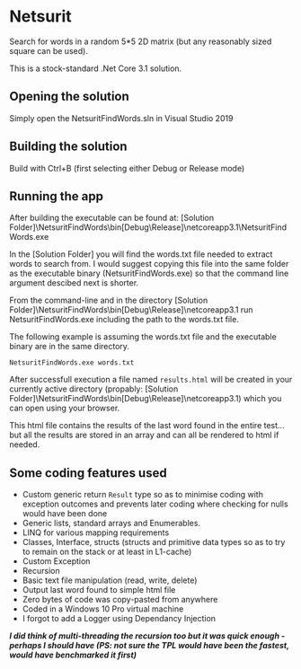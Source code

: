 # Netsurit
Search for words in a random 5*5 2D matrix (but any reasonably sized square can be used). 

This is a stock-standard .Net Core 3.1 solution.

## Opening the solution

Simply open the NetsuritFindWords.sln in Visual Studio 2019

## Building the solution

Build with Ctrl+B (first selecting either Debug or Release mode)

## Running the app

After building the executable can be found at: [Solution Folder]\NetsuritFindWords\bin\[Debug\Release]\netcoreapp3.1\NetsuritFindWords.exe

In the [Solution Folder] you will find the words.txt file needed to extract words to search from. I would suggest copying this file into 
the same folder as the executable binary (NetsuritFindWords.exe) so that the command line argument descibed next is shorter.

From the command-line and in the directory [Solution Folder]\NetsuritFindWords\bin\[Debug\Release]\netcoreapp3.1 run NetsuritFindWords.exe including the path to the words.txt file.

The following example is assuming the words.txt file and the executable binary are in the same directory.

```NetsuritFindWords.exe words.txt```

After successfull execution a file named ```results.html``` will be created in your currently active directory (propably: [Solution Folder]\NetsuritFindWords\bin\[Debug\Release]\netcoreapp3.1) which you can open using your browser.

This html file contains the results of the last word found in the entire test... but all the results are stored in an array and can all be rendered to html if needed.

## Some coding features used

- Custom generic return ```Result``` type so as to minimise coding with exception outcomes and prevents later coding where checking for nulls would have been done
- Generic lists, standard arrays and Enumerables.
- LINQ for various mapping requirements
- Classes, Interface, structs (structs and primitive data types so as to try to remain on the stack or at least in L1-cache)
- Custom Exception
- Recursion
- Basic text file manipulation (read, write, delete)
- Output last word found to simple html file
- Zero bytes of code was copy-pasted from anywhere
- Coded in a Windows 10 Pro virtual machine
- I forgot to add a Logger using Dependancy Injection

***I did think of multi-threading the recursion too but it was quick enough - perhaps I should have (PS: not sure the TPL would have been the fastest, would have benchmarked it first)***




